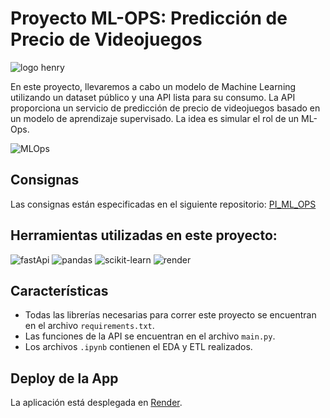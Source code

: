 # Proyecto ML-OPS: Predicción de Precio de Videojuegos

![logo henry](https://github.com/MartiPeker/ML_OPS-STEAM/assets/83708254/3ec1713f-6f7b-4117-a1fc-916b63646c85)

En este proyecto, llevaremos a cabo un modelo de Machine Learning utilizando un dataset público y una API lista para su consumo. La API proporciona un servicio de predicción de precio de videojuegos basado en un modelo de aprendizaje supervisado. La idea es simular el rol de un ML-Ops.

![MLOps](https://github.com/MartiPeker/ML_OPS-STEAM/assets/83708254/2c462d80-9664-4a2d-88a0-355a4a830455)

## Consignas

Las consignas están especificadas en el siguiente repositorio: [PI_ML_OPS](https://github.com/soyHenry/PI_ML_OPS/blob/ft/Readme.md)

## Herramientas utilizadas en este proyecto:

![fastApi](https://github.com/MartiPeker/ML_OPS-STEAM/assets/83708254/1e9324b6-a12e-4ec3-904d-fcdc5cf74529) ![pandas](https://github.com/MartiPeker/ML_OPS-STEAM/assets/83708254/f0e01e8f-7bd4-4f1e-badc-42dd82bed459) ![scikit-learn](https://github.com/MartiPeker/ML_OPS-STEAM/assets/83708254/a45ee9ac-7235-43ab-ae69-d4dd7d2f8fb5) ![render](https://github.com/MartiPeker/ML_OPS-STEAM/assets/83708254/18b0dac7-131b-48c6-b941-290e6aeb71bb)

## Características

- Todas las librerías necesarias para correr este proyecto se encuentran en el archivo `requirements.txt`.
- Las funciones de la API se encuentran en el archivo `main.py`.
- Los archivos `.ipynb` contienen el EDA y ETL realizados.

## Deploy de la App

La aplicación está desplegada en [Render](https://mlops-steam-peker.onrender.com/).
